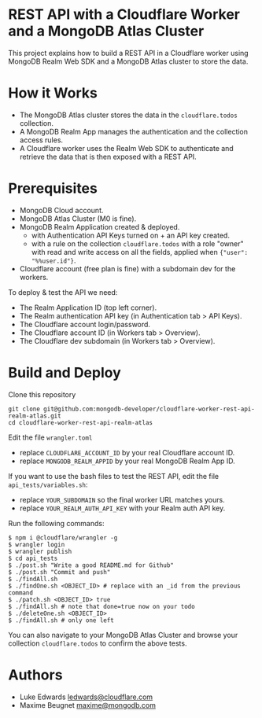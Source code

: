 # REST API with a Cloudflare Worker and a MongoDB Atlas Cluster

This project explains how to build a REST API in a Cloudflare worker using MongoDB Realm Web SDK and a MongoDB Atlas cluster to store the data.

# How it Works

- The MongoDB Atlas cluster stores the data in the `cloudflare.todos` collection.
- A MongoDB Realm App manages the authentication and the collection access rules.
- A Cloudflare worker uses the Realm Web SDK to authenticate and retrieve the data that is then exposed with a REST API.

# Prerequisites

- MongoDB Cloud account.
- MongoDB Atlas Cluster (M0 is fine).
- MongoDB Realm Application created & deployed.
  - with Authentication API Keys turned on + an API key created.
  - with a rule on the collection `cloudflare.todos` with a role "owner" with read and write access on all the fields, applied when `{"user": "%%user.id"}`.
- Cloudflare account (free plan is fine) with a subdomain dev for the workers.

To deploy & test the API we need:
- The Realm Application ID (top left corner).
- The Realm authentication API key (in Authentication tab > API Keys).
- The Cloudflare account login/password.
- The Cloudflare account ID (in Workers tab > Overview).
- The Cloudflare dev subdomain (in Workers tab > Overview).

# Build and Deploy

Clone this repository
```shell
git clone git@github.com:mongodb-developer/cloudflare-worker-rest-api-realm-atlas.git
cd cloudflare-worker-rest-api-realm-atlas
```

Edit the file `wrangler.toml`
- replace `CLOUDFLARE_ACCOUNT_ID` by your real Cloudflare account ID.
- replace `MONGODB_REALM_APPID` by your real MongoDB Realm App ID.

If you want to use the bash files to test the REST API, edit the file `api_tests/variables.sh`:
- replace `YOUR_SUBDOMAIN` so the final worker URL matches yours.
- replace `YOUR_REALM_AUTH_API_KEY` with your Realm auth API key.

Run the following commands:

```shell
$ npm i @cloudflare/wrangler -g
$ wrangler login
$ wrangler publish
$ cd api_tests
$ ./post.sh "Write a good README.md for Github"
$ ./post.sh "Commit and push"
$ ./findAll.sh
$ ./findOne.sh <OBJECT_ID> # replace with an _id from the previous command
$ ./patch.sh <OBJECT_ID> true
$ ./findAll.sh # note that done=true now on your todo
$ ./deleteOne.sh <OBJECT_ID>
$ ./findAll.sh # only one left
```

You can also navigate to your MongoDB Atlas Cluster and browse your collection `cloudflare.todos` to confirm the above tests.

# Authors

- Luke Edwards <ledwards@cloudflare.com>
- Maxime Beugnet <maxime@mongodb.com>
